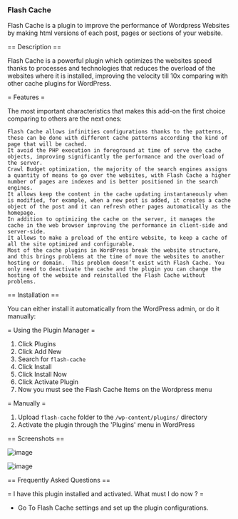 ### Flash Cache 

Flash Cache is a plugin to improve the performance of Wordpress Websites by making html versions of each post, pages or sections of your website.

== Description ==

Flash Cache is a powerful plugin which optimizes the websites speed thanks to processes and technologies that reduces the overload of the websites where it is installed, improving the velocity till 10x comparing with other cache plugins for WordPress. 

= Features =

The most important characteristics that makes this add-on the first choice comparing to others are the next ones:

    Flash Cache allows infinities configurations thanks to the patterns, these can be done with different cache patterns according the kind of page that will be cached.
    It avoid the PHP execution in foreground at time of serve the cache objects, improving significantly the performance and the overload of the server.
    Crawl Budget optimization, the majority of the search engines assigns a quantity of means to go over the websites, with Flash Cache a higher number of pages are indexes and is better positioned in the search engines.
    It allows keep the content in the cache updating instantaneously when is modified, for example, when a new post is added, it creates a cache object of the post and it can refresh other pages automatically as the homepage.
    In addition to optimizing the cache on the server, it manages the cache in the web browser improving the performance in client-side and server-side.
    It allows to make a preload of the entire website, to keep a cache of all the site optimized and configurable.
    Most of the cache plugins in WordPress break the website structure, and this brings problems at the time of move the websites to another hosting or domain.  This problem doesn’t exist with Flash Cache. You only need to deactivate the cache and the plugin you can change the hosting of the website and reinstalled the Flash Cache without problems.

== Installation ==

You can either install it automatically from the WordPress admin, or do it manually:

= Using the Plugin Manager =

1. Click Plugins
2. Click Add New
3. Search for `flash-cache`
4. Click Install
5. Click Install Now
6. Click Activate Plugin
7. Now you must see the Flash Cache Items on the Wordpress menu

= Manually =

1. Upload `flash-cache` folder to the `/wp-content/plugins/` directory
2. Activate the plugin through the 'Plugins' menu in WordPress


== Screenshots ==

![image](https://user-images.githubusercontent.com/3663229/210109406-bf4cd24d-b91c-4953-a569-bbb8701238cf.png)

![image](https://user-images.githubusercontent.com/3663229/210109864-3a15a1b6-7cb4-462f-8f43-fb4ca2084561.png)


== Frequently Asked Questions ==

= I have this plugin installed and activated. What must I do now ? =

* Go To Flash Cache settings and set up the plugin configurations. 

